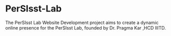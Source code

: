 # PerSIsst-Lab
The PerSIsst Lab Website Development project aims to create a dynamic online presence for the PerSIsst Lab, founded by Dr. Pragma Kar ,HCD IIITD.
